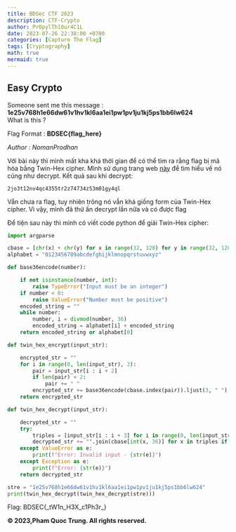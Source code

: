 ```yaml
---
title: BDSec CTF 2023
description: CTF-Crypto
author: Pr0pylTh10ur4C1L
date: 2023-07-26 22:38:00 +0700
categories: [Capture The Flag]
tags: [Cryptography]
math: true
mermaid: true
---
```


## Easy Crypto
Someone sent me this message : **1e25v768h1e66dw61v1hv1kl6aa1ei1pw1pv1ju1kj5ps1bb6lw624**\
What is this ?

Flag Format : **BDSEC{flag_here}**

*Author : NomanProdhan*

Với bài này thì mình mất kha khá thời gian để có thể tìm ra rằng flag bị mã hóa bằng Twin-Hex cipher. Mình sử dụng trang web [này](https://www.calcresult.com/misc/cyphers/twin-hex.html) để tìm hiểu về nó cũng như decrypt. Kết quả sau khi decrypt:

```
2jo3t12nv4qc4355tr2z74734z53m01gy4ql
```

Vẫn chưa ra flag, tuy nhiên trông nó vẫn khá giống form của Twin-Hex cipher. Vì vậy, mình đã thử ấn decrypt lần nữa và có được flag

Để tiện sau này thì mình có viết code python để giải Twin-Hex cipher: 
```python
import argparse

cbase = [chr(x) + chr(y) for x in range(32, 128) for y in range(32, 128)]
alphabet = "0123456789abcdefghijklmnopqrstuvwxyz"

def base36encode(number):

    if not isinstance(number, int):
        raise TypeError("Input must be an integer")
    if number < 0:
        raise ValueError("Number must be positive")
    encoded_string = ""
    while number:
        number, i = divmod(number, 36)
        encoded_string = alphabet[i] + encoded_string
    return encoded_string or alphabet[0]

def twin_hex_encrypt(input_str):

    encrypted_str = ""
    for i in range(0, len(input_str), 2):
        pair = input_str[i : i + 2]
        if len(pair) < 2:
            pair += " "
        encrypted_str += base36encode(cbase.index(pair)).ljust(3, " ")
    return encrypted_str

def twin_hex_decrypt(input_str):

    decrypted_str = ""
    try:
        triples = [input_str[i : i + 3] for i in range(0, len(input_str), 3)]
        decrypted_str += "".join(cbase[int(x, 36)] for x in triples if x.strip())
    except ValueError as e:
        print(f"Error: Invalid input - {str(e)}")
    except Exception as e:
        print(f"Error: {str(e)}")
    return decrypted_str

stre = "1e25v768h1e66dw61v1hv1kl6aa1ei1pw1pv1ju1kj5ps1bb6lw624"
print(twin_hex_decrypt(twin_hex_decrypt(stre)))
```

Flag: BDSEC{\_tW1n_H3X_c1Ph3r_}


**© 2023,Pham Quoc Trung. All rights reserved.**

